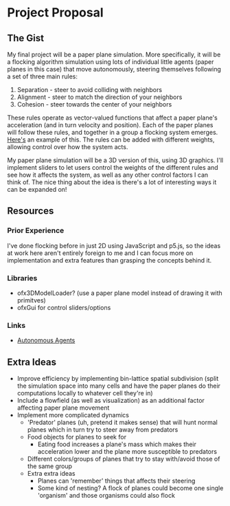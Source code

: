 # Project Proposal

## The Gist

My final project will be a paper plane simulation. More specifically, it will be a flocking algorithm simulation using lots of individual little agents (paper planes in this case) that move autonomously, steering themselves following a set of three main rules:

1. Separation - steer to avoid colliding with neighbors
2. Alignment - steer to match the direction of your neighbors
3. Cohesion - steer towards the center of your neighbors

These rules operate as vector-valued functions that affect a paper plane's acceleration (and in turn velocity and position). Each of the paper planes will follow these rules, and together in a group a flocking system emerges. [Here's](https://p5js.org/examples/simulate-flocking.html) an example of this. The rules can be added with different weights, allowing control over how the system acts.

My paper plane simulation will be a 3D version of this, using 3D graphics. I'll implement sliders to let users control the weights of the different rules and see how it affects the system, as well as any other control factors I can think of. The nice thing about the idea is there's a lot of interesting ways it can be expanded on!

## Resources

### Prior Experience

I've done flocking before in just 2D using JavaScript and p5.js, so the ideas at work here aren't entirely foreign to me and I can focus more on implementation and extra features than grasping the concepts behind it.

### Libraries

- ofx3DModelLoader? (use a paper plane model instead of drawing it with primitves)
- ofxGui for control sliders/options

### Links

- [Autonomous Agents](https://natureofcode.com/book/chapter-6-autonomous-agents/)

## Extra Ideas

- Improve efficiency by implementing bin-lattice spatial subdivision (split the simulation space into many cells and have the paper planes do their computations locally to whatever cell they're in)
- Include a flowfield (as well as visualization) as an additional factor affecting paper plane movement
- Implement more complicated dynamics
  - 'Predator' planes (uh, pretend it makes sense) that will hunt normal planes which in turn try to steer away from predators
  - Food objects for planes to seek for
    - Eating food increases a plane's mass which makes their acceleration lower and the plane more susceptible to predators
  - Different colors/groups of planes that try to stay with/avoid those of the same group
  - Extra extra ideas
    - Planes can 'remember' things that affects their steering
    - Some kind of nesting? A flock of planes could become one single 'organism' and those organisms could also flock